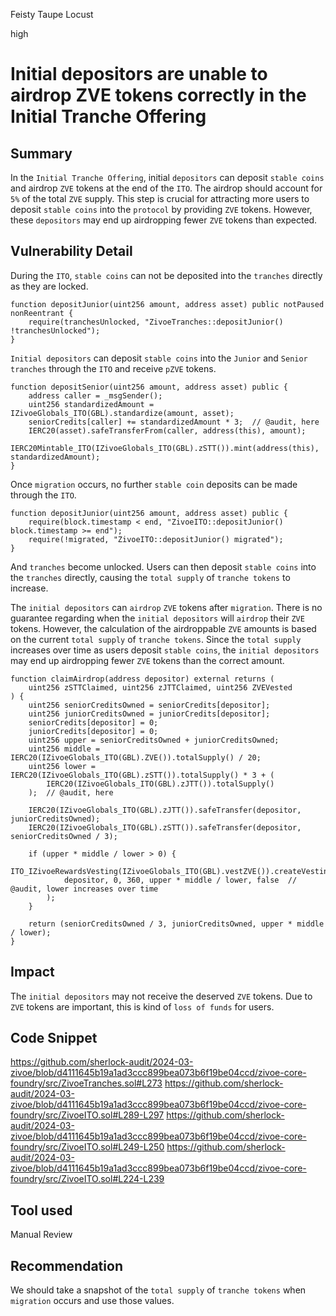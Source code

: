 Feisty Taupe Locust

high

# Initial depositors are unable to airdrop ZVE tokens correctly in the Initial Tranche Offering

## Summary
In the `Initial Tranche Offering`, initial `depositors` can deposit `stable coins` and airdrop `ZVE` tokens at the end of the `ITO`.
The airdrop should account for `5%` of the total `ZVE` supply.
This step is crucial for attracting more users to deposit `stable coins` into the `protocol` by providing `ZVE` tokens.
However, these `depositors` may end up airdropping fewer `ZVE` tokens than expected.
## Vulnerability Detail
During the `ITO`, `stable coins` can not be deposited into the `tranches` directly as they are locked.
```solidity
function depositJunior(uint256 amount, address asset) public notPaused nonReentrant {
    require(tranchesUnlocked, "ZivoeTranches::depositJunior() !tranchesUnlocked");
}
```
`Initial depositors` can deposit `stable coins` into the `Junior` and `Senior tranches` through the `ITO` and receive `pZVE` tokens.
```solidity
function depositSenior(uint256 amount, address asset) public {
    address caller = _msgSender();
    uint256 standardizedAmount = IZivoeGlobals_ITO(GBL).standardize(amount, asset);
    seniorCredits[caller] += standardizedAmount * 3;  // @audit, here
    IERC20(asset).safeTransferFrom(caller, address(this), amount);
    IERC20Mintable_ITO(IZivoeGlobals_ITO(GBL).zSTT()).mint(address(this), standardizedAmount);
}
```
Once `migration` occurs, no further `stable coin` deposits can be made through the `ITO`.
```solidity
function depositJunior(uint256 amount, address asset) public {
    require(block.timestamp < end, "ZivoeITO::depositJunior() block.timestamp >= end");
    require(!migrated, "ZivoeITO::depositJunior() migrated");
}
```
And `tranches` become unlocked.
Users can then deposit `stable coins` into the `tranches` directly, causing the `total supply` of `tranche tokens` to increase.

The `initial depositors` can `airdrop` `ZVE` tokens after `migration`.
There is no guarantee regarding when the `initial depositors` will `airdrop` their `ZVE` tokens.
However, the calculation of the airdroppable `ZVE` amounts is based on the current `total supply` of `tranche tokens`.
Since the `total supply` increases over time as users deposit `stable coins`, the `initial depositors` may end up airdropping fewer `ZVE` tokens than the correct amount.
```solidity
function claimAirdrop(address depositor) external returns (
    uint256 zSTTClaimed, uint256 zJTTClaimed, uint256 ZVEVested
) {
    uint256 seniorCreditsOwned = seniorCredits[depositor];
    uint256 juniorCreditsOwned = juniorCredits[depositor];
    seniorCredits[depositor] = 0;
    juniorCredits[depositor] = 0;
    uint256 upper = seniorCreditsOwned + juniorCreditsOwned;
    uint256 middle = IERC20(IZivoeGlobals_ITO(GBL).ZVE()).totalSupply() / 20;
    uint256 lower = IERC20(IZivoeGlobals_ITO(GBL).zSTT()).totalSupply() * 3 + (
        IERC20(IZivoeGlobals_ITO(GBL).zJTT()).totalSupply()
    );  // @audit, here

    IERC20(IZivoeGlobals_ITO(GBL).zJTT()).safeTransfer(depositor, juniorCreditsOwned);
    IERC20(IZivoeGlobals_ITO(GBL).zSTT()).safeTransfer(depositor, seniorCreditsOwned / 3);

    if (upper * middle / lower > 0) {
        ITO_IZivoeRewardsVesting(IZivoeGlobals_ITO(GBL).vestZVE()).createVestingSchedule(
            depositor, 0, 360, upper * middle / lower, false  // @audit, lower increases over time
        );
    }
    
    return (seniorCreditsOwned / 3, juniorCreditsOwned, upper * middle / lower);
}
```
## Impact
The `initial depositors` may not receive the deserved `ZVE` tokens.
Due to `ZVE` tokens are important, this is kind of `loss of funds` for users.
## Code Snippet
https://github.com/sherlock-audit/2024-03-zivoe/blob/d4111645b19a1ad3ccc899bea073b6f19be04ccd/zivoe-core-foundry/src/ZivoeTranches.sol#L273
https://github.com/sherlock-audit/2024-03-zivoe/blob/d4111645b19a1ad3ccc899bea073b6f19be04ccd/zivoe-core-foundry/src/ZivoeITO.sol#L289-L297
https://github.com/sherlock-audit/2024-03-zivoe/blob/d4111645b19a1ad3ccc899bea073b6f19be04ccd/zivoe-core-foundry/src/ZivoeITO.sol#L249-L250
https://github.com/sherlock-audit/2024-03-zivoe/blob/d4111645b19a1ad3ccc899bea073b6f19be04ccd/zivoe-core-foundry/src/ZivoeITO.sol#L224-L239
## Tool used

Manual Review

## Recommendation
We should take a snapshot of the `total supply` of `tranche tokens` when `migration` occurs and use those values.